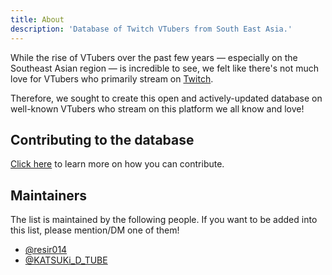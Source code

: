 ```yaml
---
title: About
description: 'Database of Twitch VTubers from South East Asia.'
---
```


While the rise of VTubers over the past few years — especially on the Southeast Asian
region — is incredible to see, we felt like there&apos;s not much love for VTubers who
primarily stream on [Twitch](https://www.twitch.tv/).

Therefore, we sought to create this open and actively-updated database on well-known
VTubers who stream on this platform we all know and love!

## Contributing to the database

[Click here](/contribute) to learn more on how you can contribute.

## Maintainers

The list is maintained by the following people. If you want to be added into this
list, please mention/DM one of them!

- [@resir014](https://twitter.com/resir014)
- [@KATSUKi_D_TUBE](https://twitter.com/KATSUKi_D_TUBE)
